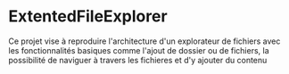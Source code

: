 # ExtentedFileExplorer

Ce projet vise à reproduire l'architecture d'un explorateur de fichiers avec les fonctionnalités basiques comme l'ajout de dossier ou de fichiers, la possibilité de naviguer à travers les fichieres et d'y ajouter du contenu